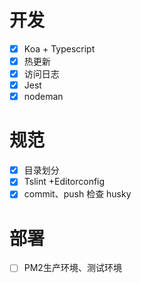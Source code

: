 # 开发
- [X] Koa + Typescript
- [X] 热更新
- [X] 访问日志
- [X] Jest
- [X] nodeman

# 规范
- [x] 目录划分 
- [x] Tslint +Editorconfig
- [x] commit、push 检查 husky 

# 部署
- [ ] PM2生产环境、测试环境
